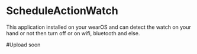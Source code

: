 # ScheduleActionWatch
This application installed on your wearOS and can detect the watch on your hand or not then turn off or on wifi, bluetooth and else.


#Upload soon
